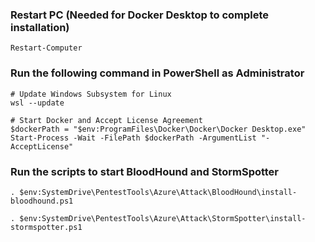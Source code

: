 
### Restart PC (Needed for Docker Desktop to complete installation)
```
Restart-Computer
```

### Run the following command in PowerShell as Administrator
```
# Update Windows Subsystem for Linux
wsl --update

# Start Docker and Accept License Agreement
$dockerPath = "$env:ProgramFiles\Docker\Docker\Docker Desktop.exe"
Start-Process -Wait -FilePath $dockerPath -ArgumentList "-AcceptLicense"
```

### Run the scripts to start BloodHound and StormSpotter
```
. $env:SystemDrive\PentestTools\Azure\Attack\BloodHound\install-bloodhound.ps1

. $env:SystemDrive\PentestTools\Azure\Attack\StormSpotter\install-stormspotter.ps1
```